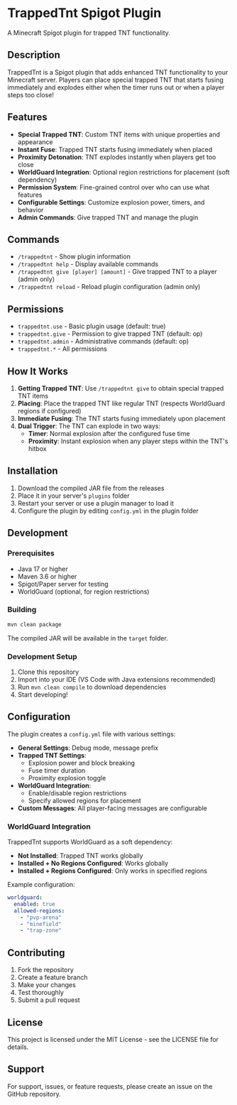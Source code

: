 # TrappedTnt Spigot Plugin

A Minecraft Spigot plugin for trapped TNT functionality.

## Description

TrappedTnt is a Spigot plugin that adds enhanced TNT functionality to your Minecraft server. Players can place special trapped TNT that starts fusing immediately and explodes either when the timer runs out or when a player steps too close!

## Features

- **Special Trapped TNT**: Custom TNT items with unique properties and appearance
- **Instant Fuse**: Trapped TNT starts fusing immediately when placed
- **Proximity Detonation**: TNT explodes instantly when players get too close
- **WorldGuard Integration**: Optional region restrictions for placement (soft dependency)
- **Permission System**: Fine-grained control over who can use what features
- **Configurable Settings**: Customize explosion power, timers, and behavior
- **Admin Commands**: Give trapped TNT and manage the plugin

## Commands

- `/trappedtnt` - Show plugin information
- `/trappedtnt help` - Display available commands
- `/trappedtnt give [player] [amount]` - Give trapped TNT to a player (admin only)
- `/trappedtnt reload` - Reload plugin configuration (admin only)

## Permissions

- `trappedtnt.use` - Basic plugin usage (default: true)
- `trappedtnt.give` - Permission to give trapped TNT (default: op)
- `trappedtnt.admin` - Administrative commands (default: op)
- `trappedtnt.*` - All permissions

## How It Works

1. **Getting Trapped TNT**: Use `/trappedtnt give` to obtain special trapped TNT items
2. **Placing**: Place the trapped TNT like regular TNT (respects WorldGuard regions if configured)
3. **Immediate Fusing**: The TNT starts fusing immediately upon placement
4. **Dual Trigger**: The TNT can explode in two ways:
   - **Timer**: Normal explosion after the configured fuse time
   - **Proximity**: Instant explosion when any player steps within the TNT's hitbox

## Installation

1. Download the compiled JAR file from the releases
2. Place it in your server's `plugins` folder
3. Restart your server or use a plugin manager to load it
4. Configure the plugin by editing `config.yml` in the plugin folder

## Development

### Prerequisites

- Java 17 or higher
- Maven 3.6 or higher
- Spigot/Paper server for testing
- WorldGuard (optional, for region restrictions)

### Building

```bash
mvn clean package
```

The compiled JAR will be available in the `target` folder.

### Development Setup

1. Clone this repository
2. Import into your IDE (VS Code with Java extensions recommended)
3. Run `mvn clean compile` to download dependencies
4. Start developing!

## Configuration

The plugin creates a `config.yml` file with various settings:

- **General Settings**: Debug mode, message prefix
- **Trapped TNT Settings**: 
  - Explosion power and block breaking
  - Fuse timer duration
  - Proximity explosion toggle
- **WorldGuard Integration**:
  - Enable/disable region restrictions
  - Specify allowed regions for placement
- **Custom Messages**: All player-facing messages are configurable

### WorldGuard Integration

TrappedTnt supports WorldGuard as a soft dependency:
- **Not Installed**: Trapped TNT works globally
- **Installed + No Regions Configured**: Works globally
- **Installed + Regions Configured**: Only works in specified regions

Example configuration:
```yaml
worldguard:
  enabled: true
  allowed-regions:
    - "pvp-arena"
    - "minefield"
    - "trap-zone"
```

## Contributing

1. Fork the repository
2. Create a feature branch
3. Make your changes
4. Test thoroughly
5. Submit a pull request

## License

This project is licensed under the MIT License - see the LICENSE file for details.

## Support

For support, issues, or feature requests, please create an issue on the GitHub repository.

